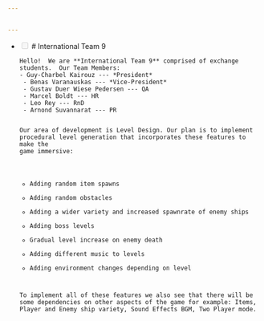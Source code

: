 ```yaml
---


---
```


<ul>
<li class="task-list-item">
<p><input type="checkbox" class="task-list-item-checkbox" disabled=""> # International Team 9</p>
<pre><code>Hello!  We are **International Team 9** comprised of exchange
students.  Our Team Members:
- Guy-Charbel Kairouz --- *President*
 - Benas Varanauskas --- *Vice-President*
 - Gustav Duer Wiese Pedersen --- QA
 - Marcel Boldt --- HR 
 - Leo Rey --- RnD
 - Arnond Suvannarat --- PR

Our area of development is Level Design. Our plan is to implement
procedural level generation that incorporates these features to
make the game immersive:

 - Adding random item spawns
 - Adding random obstacles
 - Adding a wider variety and increased spawnrate of enemy ships
 - Adding boss levels
 - Gradual level increase on enemy death
 - Adding different music to levels
 - Adding environment changes depending on level

To implement all of these features we also see that there will be
some dependencies on other aspects of the game for example:
Items, Player and Enemy ship variety, Sound Effects BGM, Two
Player mode.


